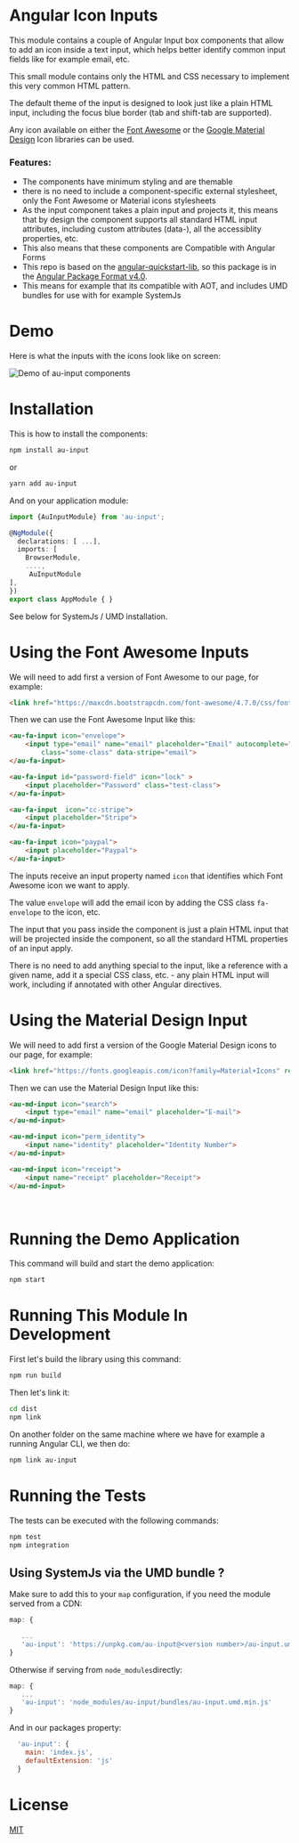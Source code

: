 
# Angular Icon Inputs 

This module contains a couple of Angular Input box components that allow to add an icon inside a text input, which helps better identify common input fields like for example email, etc.

This small module contains only the HTML and CSS necessary to implement this very common HTML pattern. 

The default theme of the input is designed to look just like a plain HTML input, including the focus blue border (tab and shift-tab are supported).

Any icon available on either the [Font Awesome](http://fontawesome.io) or the [Google Material Design](https://material.io/icons/) Icon libraries can be used.

### Features:

- The components have minimum styling and are themable 
- there is no need to include a component-specific external stylesheet, only the Font Awesome or Material icons stylesheets
- As the input component takes a plain input and projects it, this means that by design the component supports all standard HTML input attributes, including custom attributes (data-), all the accessiblity properties, etc.
- This also means that these components are Compatible with Angular Forms 
- This repo is based on the [angular-quickstart-lib](https://github.com/filipesilva/angular-quickstart-lib), 
so this package is in the [Angular Package Format v4.0](https://docs.google.com/document/d/1CZC2rcpxffTDfRDs6p1cfbmKNLA6x5O-NtkJglDaBVs/edit#heading=h.k0mh3o8u5hx).
- This means for example that its compatible with AOT, and includes UMD bundles for use with for example SystemJs


# Demo 
Here is what the inputs with the icons look like on screen:

![Demo of au-input components](https://raw.githubusercontent.com/angular-university/au-input/master/images/icons.png)


# Installation

This is how to install the components:

```bash
npm install au-input
```

or 

```bash
yarn add au-input
```


And on your application module:

```ts
import {AuInputModule} from 'au-input';

@NgModule({
  declarations: [ ...],
  imports: [
    BrowserModule,
    ....,
     AuInputModule
],
})
export class AppModule { }
```

See below for SystemJs / UMD installation.

# Using the Font Awesome Inputs

We will need to add first a version of Font Awesome to our page, for example:

```html
<link href="https://maxcdn.bootstrapcdn.com/font-awesome/4.7.0/css/font-awesome.min.css" rel="stylesheet">
```

Then we can use the Font Awesome Input like this:

```html
<au-fa-input icon="envelope">
    <input type="email" name="email" placeholder="Email" autocomplete="off" 
        class="some-class" data-stripe="email">
</au-fa-input>

<au-fa-input id="password-field" icon="lock" >
    <input placeholder="Password" class="test-class">
</au-fa-input>

<au-fa-input  icon="cc-stripe">
    <input placeholder="Stripe">
</au-fa-input>

<au-fa-input icon="paypal">
    <input placeholder="Paypal">
</au-fa-input>
```

The inputs receive an input property named `icon` that identifies which Font Awesome icon we want to apply. 

The value `envelope` will add the email icon by adding the CSS class `fa-envelope` to the icon, etc.

The input that you pass inside the component is just a plain HTML input that will be projected inside the component, so all the standard HTML properties of an input apply. 

There is no need to add anything special to the input, like a reference with a given name, add it a special CSS class, etc.  - any plain HTML input will work, including if annotated with other Angular directives.


# Using the Material Design Input

We will need to add first a version of the Google Material Design icons to our page, for example:

```html
<link href="https://fonts.googleapis.com/icon?family=Material+Icons" rel="stylesheet">
```

Then we can use the Material Design Input like this:

```html
<au-md-input icon="search">
    <input type="email" name="email" placeholder="E-mail">
</au-md-input>

<au-md-input icon="perm_identity">
    <input name="identity" placeholder="Identity Number">
</au-md-input>

<au-md-input icon="receipt">
    <input name="receipt" placeholder="Receipt">
</au-md-input>
```
        
# Running the Demo Application
This command will build and start the demo application:

```bash
npm start
```


# Running This Module In Development

First let's build the library using this command:

```bash
npm run build
```

     
Then let's link it:

```bash
cd dist
npm link
```


On another folder on the same machine where we have for example a running Angular CLI, we then do:

```bash
npm link au-input
```


# Running the Tests 

The tests can be executed with the following commands:

```bash
npm test
npm integration
```

## Using SystemJs via the UMD bundle ?

Make sure to add this to your `map` configuration, if you need the module served from a CDN:

```javascript
map: {

   ...
   'au-input': 'https://unpkg.com/au-input@<version number>/au-input.umd.min.js'
}
```

Otherwise if serving from `node_modules`directly:

```javascript
map: {
   ...
   'au-input': 'node_modules/au-input/bundles/au-input.umd.min.js'
}
```

And in our packages property:

```javascript
  'au-input': {
    main: 'index.js',
    defaultExtension: 'js'
  }
```

# License 

[MIT](https://opensource.org/licenses/MIT)






